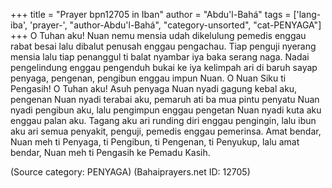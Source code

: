 +++
title = "Prayer bpn12705 in Iban"
author = "Abdu'l-Bahá"
tags = ['lang-iba', 'prayer-', "author-Abdu'l-Bahá", "category-unsorted", "cat-PENYAGA"]
+++
O Tuhan aku! Nuan nemu mensia udah dikelulung pemedis enggau rabat besai lalu dibalut penusah enggau pengachau. Tiap penguji nyerang mensia lalu tiap penanggul ti balat nyambar iya baka serang naga. Nadai pengelindung enggau pengenduh bukai ke iya kelimpah ari di baruh sayap penyaga, pengenan, pengibun enggau impun Nuan.
O Nuan Siku ti Pengasih! O Tuhan aku! Asuh penyaga Nuan nyadi gagung kebal aku, pengenan Nuan nyadi terabai aku, pemaruh ati ba mua pintu penyatu Nuan nyadi pengibun aku, lalu pengimpun enggau pengetan Nuan nyadi kuta aku enggau palan aku. Tagang aku ari runding diri enggau pengingin, lalu ibun aku ari semua penyakit, penguji, pemedis enggau pemerinsa.
Amat bendar, Nuan meh ti Penyaga, ti Pengibun, ti Pengenan, ti Penyukup, lalu amat bendar, Nuan meh ti Pengasih ke Pemadu Kasih.

(Source category: PENYAGA)
(Bahaiprayers.net ID: 12705)
